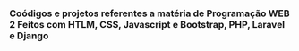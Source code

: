 ### Coódigos e projetos referentes a matéria de Programação WEB 2 Feitos com HTLM, CSS, Javascript e Bootstrap, PHP, Laravel e Django